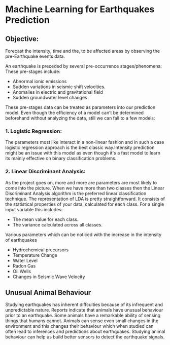 # Machine Learning for Earthquakes Prediction

## Objective:
Forecast the intensity, time and the, to be affected areas by observing the pre-Earthquake events data.

An earthquake is preceded by several pre-occurrence stages/phenomena:
These pre-stages include: 
- Abnormal ionic emissions
- Sudden variations in seismic shift velocities.
- Anomalies in electric and gravitational field
- Sudden groundwater level changes 

These pre-stages data can be treated as parameters into our prediction model.
Even though the efficiency of a model can’t be determined beforehand without analyzing the data, still we can fall to a few models:
### 1. Logistic Regression: 
The parameters most like interact in a non-linear fashion and in such a case logistic regression approach is the best classic way.Intensity prediction might be an issue with this model as even though it's a fast model to learn its mainly effective on binary classification problems. 
### 2. Linear Discriminant Analysis: 
As the project goes on, more and more are parameters are most likely to come into the picture. When we have more than two classes then the Linear Discriminant Analysis algorithm is the preferred linear classification technique.
The representation of LDA is pretty straightforward. It consists of the statistical properties of your data, calculated for each class. For a single input variable this includes:
- The mean value for each class.
- The variance calculated across all classes.

Various parameters which can be noticed with the increase in the intensity of earthquakes
- Hydrochemical precursors  
- Temperature Change  
- Water Level  
- Radon Gas 
- Oil Wells  
- Changes in Seismic Wave Velocity


## Unusual Animal Behaviour
Studying earthquakes has inherent diffculties because of its infrequent and unpredictable nature. Reports indicate that animals have unusual behaviour prior to an earthquake. Some animals have a remarkable ability of sensing things that humans cannot. Animals can sense even small changes in the environment and this changes their behaviour which when studied can often lead to inferences and predictions about earthquakes. Studying animal behaviour can help us build better sensors to detect the earthquake signals. 
